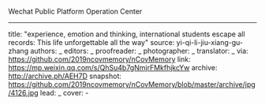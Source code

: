 Wechat Public Platform Operation Center


-------------
title: "experience, emotion and thinking, international students escape all records: This life unforgettable all the way"
source: yi-qi-li-jiu-xiang-gu-zhang
authors: _
editors: _
proofreader: _
photographer: _
translator: _
via: https://github.com/2019ncovmemory/nCovMemory
link: https://mp.weixin.qq.com/s/QhSu4b7gNmjrFMkfhjkcYw
archive: http://archive.ph/AEH7D
snapshot: https://github.com/2019ncovmemory/nCovMemory/blob/master/archive/jpg/4126.jpg
lead: _
cover: -
